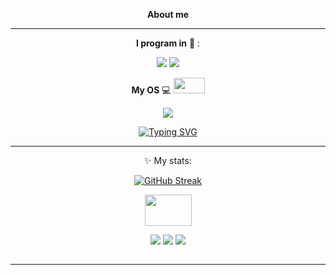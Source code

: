 
<div align="center">
  
__About me__

____

__I program in__
:scroll:
:

<img src="https://img.shields.io/badge/python-B8860B?style=for-the-badge&logo=python&logoColor=1164B4"/>
<img src="https://img.shields.io/badge/++-191970?style=for-the-badge&logo=C&logoColor=FFFFE0"/>


<div align="center">
  
__My OS__  :computer:
  <img src="https://media.giphy.com/media/v1.Y2lkPTc5MGI3NjExdDBybW83OGFyenlhaTUyejJocGoycndobmd6eGZqcWhlZG5pcW1oNCZlcD12MV9pbnRlcm5hbF9naWZfYnlfaWQmY3Q9Zw/vkCZgsnix2JcjL3ZF6/giphy.gif" width="50" height="25"/>
</div>
<img src="https://img.shields.io/badge/Windows-000000?style=for-the-badge&logo=Windows&logoColor=0D98BA"/>

[![Typing SVG](https://readme-typing-svg.herokuapp.com?font=Fira+Code&weight=600&pause=1000&color=7D00FF&center=true&random=false&width=500&height=150&lines=I+make+telegram+bots+;I+study+at+school+and+Yandex+Lyceum;I+want+to+become+an+ML+developer)](https://git.io/typing-svg)

___
:sparkles:
My stats:

[![GitHub Streak](https://streak-stats.demolab.com?user=Rinardik&theme=tokyonight-duo&hide_border=true)](https://git.io/streak-stats)


</div>
<div align="center">
  <img src="https://media.giphy.com/media/v1.Y2lkPTc5MGI3NjExbXZoMHI3dmFrZTA0dGNwZDR3djZqZncwaWFtODRnbzB5MnF2OGg4aSZlcD12MV9pbnRlcm5hbF9naWZfYnlfaWQmY3Q9Zw/iIqmM5tTjmpOB9mpbn/giphy.gif" width="75" height="50"/>
</div>

<div align="center">

  [<img src="https://img.shields.io/badge/_Telegram_-008080?style=for-the-badge&logo=Telegram&logoColor="/>](https://t.me/rinardahm)
  [<img src="https://img.shields.io/badge/VK-0000CD?style=for-the-badge&logo=Vk&logoColor="/>](https://vk.com/rinard2000)
  [<img src="https://img.shields.io/badge/Gmail-FFF8DC?style=for-the-badge&logo=Gmail&logoColor="/>](https://rinardahmetzanov@gmail.com)

  <img src="https://komarev.com/ghpvc/?username=Rinardik&style=flat-square&color=blue" alt=""/>
</div>

____

<div align="center">
